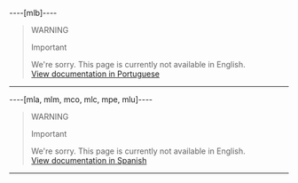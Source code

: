 ----[mlb]----
<!-- -->
> WARNING
>
> Important
>
> We're sorry. This page is currently not available in English.<br>
[View documentation in Portuguese](https://www.mercadopago[FAKER][URL][DOMAIN]/developers/pt/guides/payments/api/advanced-integration/)
------------

----[mla, mlm, mco, mlc, mpe, mlu]----
<!-- -->
> WARNING
>
> Important
>
> We're sorry. This page is currently not available in English.<br>
[View documentation in Spanish](https://www.mercadopago[FAKER][URL][DOMAIN]/developers/es/guides/payments/api/advanced-integration)
------------